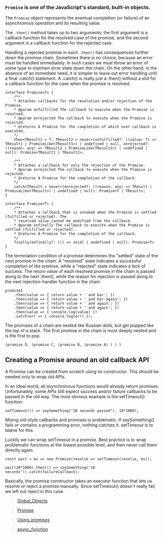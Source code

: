 ### `Promise` is one of the JavaScript's standard, built-in objects.

The `Promise` object represents the eventual completion (or failure) of an asynchronous operation and its resulting value.

The `.then()` method takes up to two arguments; the first argument is a callback function for the resolved case of the promise, and the second argument is a callback function for the rejected case.

Handling a rejected promise in each `.then()` has consequences further down the promise chain. Sometimes there is no choice, because an error must be handled immediately. In such cases we must throw an error of some type to maintain error state down the chain. On the other hand, in the absence of an immediate need, it is simpler to leave out error handling until a final .catch() statement. A .catch() is really just a .then() without a slot for a callback function for the case when the promise is resolved.

    interface Promise<T> {
        /**
        * Attaches callbacks for the resolution and/or rejection of the Promise.
        * @param onfulfilled The callback to execute when the Promise is resolved.
        * @param onrejected The callback to execute when the Promise is rejected.
        * @returns A Promise for the completion of which ever callback is executed.
        */
        then<TResult1 = T, TResult2 = never>(onfulfilled?: ((value: T) => TResult1 | PromiseLike<TResult1>) | undefined | null, onrejected?: ((reason: any) => TResult2 | PromiseLike<TResult2>) | undefined | null): Promise<TResult1 | TResult2>;

        /**
        * Attaches a callback for only the rejection of the Promise.
        * @param onrejected The callback to execute when the Promise is rejected.
        * @returns A Promise for the completion of the callback.
        */
        catch<TResult = never>(onrejected?: ((reason: any) => TResult | PromiseLike<TResult>) | undefined | null): Promise<T | TResult>;
    }

    interface Promise<T> {
        /**
        * Attaches a callback that is invoked when the Promise is settled (fulfilled or rejected). The
        * resolved value cannot be modified from the callback.
        * @param onfinally The callback to execute when the Promise is settled (fulfilled or rejected).
        * @returns A Promise for the completion of the callback.
        */
        finally(onfinally?: (() => void) | undefined | null): Promise<T>
    }

The termination condition of a promise determines the "settled" state of the next promise in the chain. A "resolved" state indicates a successful completion of the promise, while a "rejected" state indicates a lack of success. The return value of each resolved promise in the chain is passed along to the next .then(), while the reason for rejection is passed along to the next rejection-handler function in the chain.

    promise1
        .then(value => { return value + ' and bar'; })
        .then(value => { return value + ' and bar again'; })
        .then(value => { return value + ' and again'; })
        .then(value => { return value + ' and again'; })
        .then(value => { console.log(value) })
        .catch(err => { console.log(err) });

The promises of a chain are nested like Russian dolls, but get popped like the top of a stack. The first promise in the chain is most deeply nested and is the first to pop.

    (promise D, (promise C, (promise B, (promise A) ) ) )

## Creating a Promise around an old callback API

A Promise can be created from scratch using its constructor. This should be needed only to wrap old APIs.

In an ideal world, all asynchronous functions would already return promises. Unfortunately, some APIs still expect success and/or failure callbacks to be passed in the old way. The most obvious example is the setTimeout() function:

    setTimeout(() => saySomething("10 seconds passed"), 10*1000);

Mixing old-style callbacks and promises is problematic. If saySomething() fails or contains a programming error, nothing catches it. setTimeout is to blame for this.

Luckily we can wrap setTimeout in a promise. Best practice is to wrap problematic functions at the lowest possible level, and then never call them directly again:

    const wait = ms => new Promise(resolve => setTimeout(resolve, ms));

    wait(10*1000).then(() => saySomething("10 seconds")).catch(failureCallback);

Basically, the promise constructor takes an executor function that lets us resolve or reject a promise manually. Since setTimeout() doesn't really fail, we left out reject in this case.

> [Global_Objects](https://developer.mozilla.org/en-US/docs/Web/JavaScript/Reference/Global_Objects)

> [Promise](https://developer.mozilla.org/en-US/docs/Web/JavaScript/Reference/Global_Objects/Promise)

> [Using_promises](https://developer.mozilla.org/en-US/docs/Web/JavaScript/Guide/Using_promises)

> [async_function](https://developer.mozilla.org/en-US/docs/Web/JavaScript/Reference/Statements/async_function)